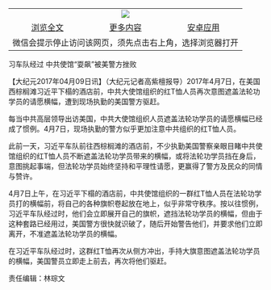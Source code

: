 

<table>
  <tr>
    <td align="center" colspan="3">
      <a href="https://github.com/ogate/ogate/blob/master/README.md"><img src="https://cloud.githubusercontent.com/assets/11880933/13434984/f430fae2-e012-11e5-814f-c2df1e82b247.jpg"/></a>
    </td>
  </tr>
  <tr>
    <td align="center">
      <a href="https://s3.ap-south-1.amazonaws.com/ogatem/oGate.htm?c816936&from=oNote">浏览全文</a>
    </td>
    <td align="center">
      <a href="https://s3.ap-south-1.amazonaws.com/ogatem/oGate.htm?from=oNote">更多内容</a>
    </td>
    <td align="center">
      <a href="https://raw.githubusercontent.com/ogate/up/master/ogate.apk">安卓应用</a>
    </td>
  </tr>
  <tr>
    <td align="center" colspan="3">
      微信会提示停止访问该网页，须先点击右上角，选择浏览器打开
    </td>
  </tr>
</table>    



习车队经过 中共使馆“耍飙”被美警方挫败






        

【大纪元2017年04月09日讯】（大纪元记者高紫檀报导）2017年4月7日，在美国西棕榈滩习近平下榻的酒店前，中共大使馆组织的红T恤人员再次意图遮盖法轮功学员的请愿横幅，遭到现场执勤的美国警方驱赶。


每当中共高层领导出访美国，中共大使馆组织人员遮盖法轮功学员的请愿横幅已经成了惯例。4月7日，现场执勤的警方似乎更加注意中共组织的红T恤人员。


此前一天，习近平车队前往西棕榈滩的酒店前，不少执勤美国警察亲眼目睹中共使馆组织的红T恤人员不断遮盖法轮功学员带来的横幅，或将法轮功学员挡在身后，意图挑起事端，但法轮功学员始终坚持和平理性请愿，更赢得了警方及民众的同情与赞许。


4月7日上午，在习近平下榻的酒店前，中共使馆组织的一群红T恤人员在法轮功学员打的横幅前，将自己的各种旗帜卷起放在地上，似乎非常守秩序。按以往惯例，习近平车队经过时，他们会立即展开自己的旗帜，遮挡法轮功学员的横幅，但由于这种套路已经用过，美国警方很快就识破了，随后开始警告他们，并要求他们立即离开，不准遮盖法轮功学员的横幅。





在习近平车队经过时，这群红T恤再次从侧方冲出，手持大旗意图遮盖法轮功学员的横幅，美国警员立即走上前去，再次将他们驱赶。





责任编辑：林琮文



